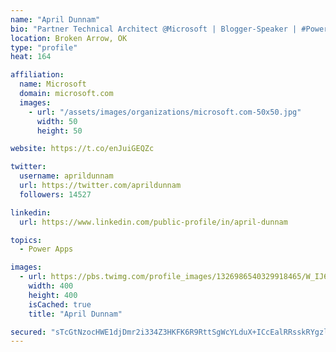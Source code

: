 ```yaml
---
name: "April Dunnam"
bio: "Partner Technical Architect @Microsoft | Blogger-Speaker | #PowerApps, #PowerAutomate, #Office365, #SharePoint | #WIT | #Karaoke Queen"
location: Broken Arrow, OK
type: "profile"
heat: 164

affiliation:
  name: Microsoft
  domain: microsoft.com
  images:
    - url: "/assets/images/organizations/microsoft.com-50x50.jpg"
      width: 50
      height: 50

website: https://t.co/enJuiGEQZc

twitter:
  username: aprildunnam
  url: https://twitter.com/aprildunnam
  followers: 14527

linkedin:
  url: https://www.linkedin.com/public-profile/in/april-dunnam

topics:
  - Power Apps

images:
  - url: https://pbs.twimg.com/profile_images/1326986540329918465/W_IJ6Ih2_400x400.jpg
    width: 400
    height: 400
    isCached: true
    title: "April Dunnam"

secured: "sTcGtNzocHWE1djDmr2i334Z3HKFK6R9RttSgWcYLduX+ICcEalRRsskRYgzlGe12p/LdzxTJpv96DXwt1C9WFacAL5kVt7Gk5rF6RzwZzCQgTQyV0aD+X82MRhifj4ZTTEAAfN5b2uv7RC5Vr5Ii8ogOsFiinSR1Z/wJ1xry36B/3MR0LKOs841ecKzdN93+Th7sLv4yYxt9MLBrVX612FArcKe1fav/9JrKh0c8r18lktYdl0k4TR3Hf+0uorOxBK8/ARElP7mxaP/sOmRbQVOH0GaM2b4HAzuvZ7n0oQn9dWAQAPEfIRd+Cd6u7dJlWYX3RmKZvWWN6DR1T3jJmtJGqT8dRIo9VaMmzXOvf2/m37WiiXLYExMlQsk9bnI6yDzvK6dnMjH0kYZiADnEALO/63dEcYiKFZKte/abJo=;+nJX9cV+SCOw7MIN1S/3Bw=="
---
```


